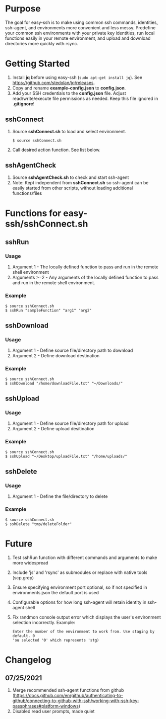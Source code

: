 # Purpose
The goal for easy-ssh is to make using common ssh commands, identities, ssh-agent, and environments more convenient and less messy. Predefine your common ssh environments with your private key identities, run local functions easily in your remote environment, and upload and download directories more quickly with rsync.

# Getting Started
1. Install **jq** before using easy-ssh (`sudo apt-get install jq`). See https://github.com/stedolan/jq/releases.
2. Copy and rename **example-config.json** to **config.json**.
3. Add your SSH credentials to the **config.json** file. Adjust read/write/execute file permissions as needed. Keep this file ignored in **.gitignore**!
## sshConnect
1. Source **sshConnect.sh** to load and select environment.
    ```
    $ source sshConnect.sh 
    ```
2. Call desired action function. See list below.
## sshAgentCheck
1. Source **sshAgentCheck.sh** to check and start ssh-agent
2. Note: Kept independent from **sshConnect.sh** so ssh-agent can be easily started from other scripts, without loading additional functions/files
# Functions for easy-ssh/sshConnect.sh
## sshRun
### Usage
1. Argument 1 - The locally defined function to pass and run in the remote shell environment
2. Arguments >=2 - Any arguments of the locally defined function to pass and run in the remote shell environment.
### Example
```
$ source sshConnect.sh 
$ sshRun "sampleFunction" "arg1" "arg2"
```
## sshDownload
### Usage
1. Argument 1 - Define source file/directory path to download
2. Argument 2 - Define download destination
### Example
```
$ source sshConnect.sh 
$ sshDownload "/home/downloadFile.txt" "~/Downloads/"
```
## sshUpload
### Usage
1. Argument 1 - Define source file/directory path for upload
2. Argument 2 - Define upload desitination
### Example
```
$ source sshConnect.sh 
$ sshUpload "~/Desktop/uploadFile.txt" "/home/uploads/" 
```
## sshDelete
### Usage
1. Argument 1 - Define the file/directory to delete
### Example
```
$ source sshConnect.sh 
$ sshDelete "tmp/deleteFolder"
```
# Future
1. Test sshRun function with different commands and arguments to make more widespread
1. Include 'js' and 'rsync' as submodules or replace with native tools (scp,grep)

3. Ensure specifying environment port optional, so if not specified in environments.json the default port is used
4. Configurable options for how long ssh-agent will retain identity in ssh-agent shell
5. Fix randmon console output error which displays the user's environment selection incorrectly. Example:
    ```
    Enter the number of the environment to work from. Use staging by default. 0
    'ou selected '0' which represents 'stg)
    ```

# Changelog
## 07/25/2021
1. Merge recommended ssh-agent functions from github (https://docs.github.com/en/github/authenticating-to-github/connecting-to-github-with-ssh/working-with-ssh-key-passphrases#platform-windows)
2. Disabled read user prompts, made quiet